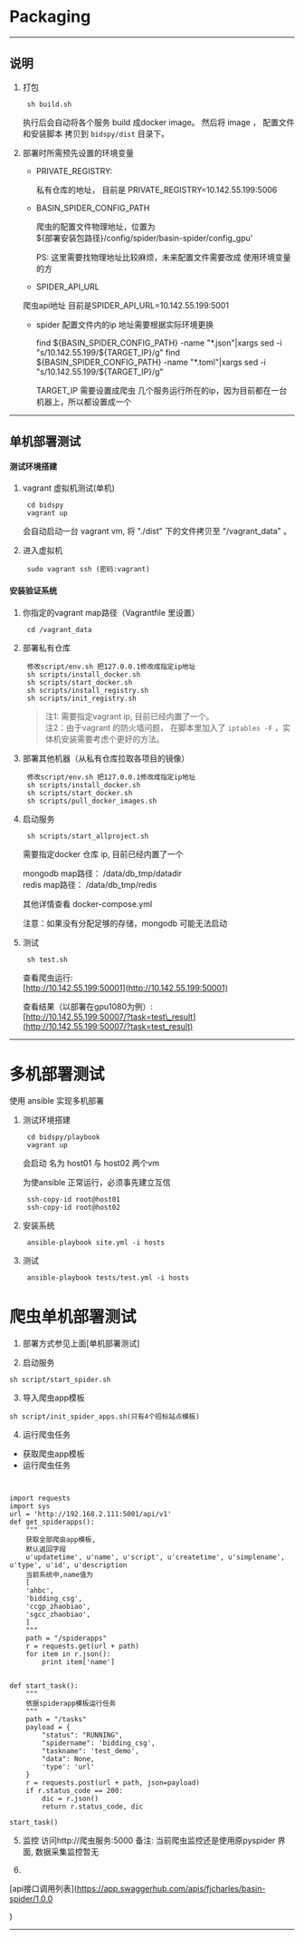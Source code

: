 # Packaging

---

## 说明

1. 打包

   ```
    sh build.sh
   ```

   执行后会自动将各个服务 build 成docker image。 然后将 image ， 配置文件和安装脚本 拷贝到 `bidspy/dist` 目录下。

2. 部署时所需预先设置的环境变量

   * PRIVATE\_REGISTRY:

     私有仓库的地址， 目前是 PRIVATE\_REGISTRY=10.142.55.199:5006

   * BASIN\_SPIDER\_CONFIG\_PATH

     爬虫的配置文件物理地址，位置为  
       ${部署安装包路径}/config/spider/basin-spider/config\_gpu'

     PS: 这里需要找物理地址比较麻烦，未来配置文件需要改成 使用环境变量的方

   * SPIDER_API_URL

    爬虫api地址 目前是SPIDER_API_URL=10.142.55.199:5001

   * spider 配置文件内的ip 地址需要根据实际环境更换

      find ${BASIN_SPIDER_CONFIG_PATH} -name "*.json"|xargs sed -i "s/10.142.55.199/${TARGET_IP}/g"
      find ${BASIN_SPIDER_CONFIG_PATH} -name "*.toml"|xargs sed -i "s/10.142.55.199/${TARGET_IP}/g"

      TARGET_IP 需要设置成爬虫 几个服务运行所在的ip，因为目前都在一台机器上，所以都设置成一个

---

## 单机部署测试

#### 测试环境搭建

1. vagrant 虚拟机测试\(单机\)

   ```
    cd bidspy
    vagrant up
   ```

   会自动启动一台 vagrant vm, 将 "./dist" 下的文件拷贝至 "/vagrant\_data" 。

2. 进入虚拟机

   ```
    sudo vagrant ssh (密码:vagrant)
   ```

#### 安装验证系统

1. 你指定的vagrant map路径（Vagrantfile 里设置）

   ```
    cd /vagrant_data
   ```

2. 部署私有仓库


   ```
    修改script/env.sh 把127.0.0.1修改成指定ip地址
    sh scripts/install_docker.sh
    sh scripts/start_docker.sh
    sh scripts/install_registry.sh
    sh scripts/init_registry.sh
   ```

   > 注1: 需要指定vagrant ip, 目前已经内置了一个。  
   > 注2：由于vagrant 的防火墙问题， 在脚本里加入了 `iptables -F` ，实体机安装需要考虑个更好的方法。

3. 部署其他机器（从私有仓库拉取各项目的镜像）

   ```
    修改script/env.sh 把127.0.0.1修改成指定ip地址
    sh scripts/install_docker.sh
    sh scripts/start_docker.sh
    sh scripts/pull_docker_images.sh
   ```

4. 启动服务

   ```
    sh scripts/start_allproject.sh
   ```

   需要指定docker 仓库 ip, 目前已经内置了一个

   mongodb map路径： /data/db\_tmp/datadir  
    redis map路径： /data/db\_tmp/redis

   其他详情查看 docker-compose.yml

   注意：如果没有分配足够的存储，mongodb 可能无法启动

5. 测试

   ```
    sh test.sh
   ```

   查看爬虫运行:  
    [http://10.142.55.199:50001](http://10.142.55.199:50001)

   查看结果（以部署在gpu1080为例）:  
    [http://10.142.55.199:50007/?task=test\_result](http://10.142.55.199:50007/?task=test_result)

---

# 多机部署测试

使用 ansible 实现多机部署

1. 测试环境搭建

   ```
    cd bidspy/playbook
    vagrant up
   ```

   会启动 名为 host01 与 host02 两个vm

   为使ansible 正常运行，必须事先建立互信

   ```
    ssh-copy-id root@host01
    ssh-copy-id root@host02
   ```

2. 安装系统

   ```
    ansible-playbook site.yml -i hosts
   ```

3. 测试

   ```
    ansible-playbook tests/test.yml -i hosts
   ```

# 爬虫单机部署测试

1. 部署方式参见上面[单机部署测试]

2. 启动服务
~~~
sh script/start_spider.sh
~~~

3. 导入爬虫app模板
~~~
sh script/init_spider_apps.sh(只有4个招标站点模板)
~~~

4. 运行爬虫任务
 + 获取爬虫app模板
 + 运行爬虫任务

~~~


import requests
import sys
url = 'http://192.168.2.111:5001/api/v1'
def get_spiderapps():
    """
    获取全部爬虫app模板,
    默认返回字段
    u'updatetime', u'name', u'script', u'createtime', u'simplename', u'type', u'id', u'description
    当前系统中,name值为
    [
    'ahbc',
    'bidding_csg',
    'ccgp_zhaobiao',
    'sgcc_zhaobiao',
    ]
    """
    path = "/spiderapps"
    r = requests.get(url + path)
    for item in r.json():
        print item['name']


def start_task():
    """
    依据spiderapp模板运行任务
    """
    path = "/tasks"
    payload = {
        "status": "RUNNING",
        "spidername": 'bidding_csg',
        "taskname": 'test_demo',
        "data": None,
        'type': 'url'
    }
    r = requests.post(url + path, json=payload)
    if r.status_code == 200:
        dic = r.json()
        return r.status_code, dic

start_task()
~~~

5. 监控
访问http://爬虫服务:5000 
备注:
当前爬虫监控还是使用原pyspider 界面, 数据采集监控暂无

6.  
[api接口调用列表](https://app.swaggerhub.com/apis/fjcharles/basin-spider/1.0.0

)


---



